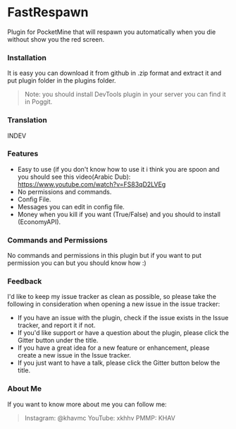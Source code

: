 # FastRespawn

Plugin for PocketMine that will respawn you automatically when you die without show you the red screen.<br>

### Installation
It is easy you can download it from github in .zip format and extract it and put plugin folder in the plugins folder.
> Note: you should install DevTools plugin in your server you can find it in Poggit.

### Translation
INDEV

### Features
- Easy to use (if you don't know how to use it i think you are spoon and you should see this video(Arabic Dub): https://www.youtube.com/watch?v=FS83qD2LVEg
- No permissions and commands.
- Config File.
- Messages you can edit in config file.
- Money when you kill if you want (True/False) and you should to install (EconomyAPI).

### Commands and Permissions
No commands and permissions in this plugin but if you want to put permission you can but you should know how :)

### Feedback
I'd like to keep my issue tracker as clean as possible, so please take the following in consideration when opening a new issue in the issue tracker:
- If you have an issue with the plugin, check if the issue exists in the Issue tracker, and report it if not.
- If you'd like support or have a question about the plugin, please click the Gitter button under the title.
- If you have a great idea for a new feature or enhancement, please create a new issue in the Issue tracker.
- If you just want to have a talk, please click the Gitter button below the title.

### About Me
If you want to know more about me you can follow me:
>Instagram: @khavmc
>YouTube: xkhhv
>PMMP: KHAV
